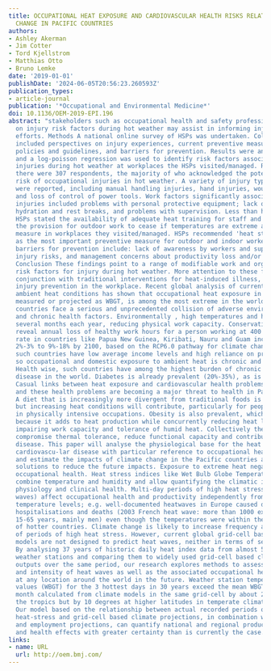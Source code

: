```yaml
---
title: OCCUPATIONAL HEAT EXPOSURE AND CARDIOVASCULAR HEALTH RISKS RELATED TO CLIMATE
  CHANGE IN PACIFIC COUNTRIES
authors:
- Ashley Akerman
- Jim Cotter
- Tord Kjellstrom
- Matthias Otto
- Bruno Lemke
date: '2019-01-01'
publishDate: '2024-06-05T20:56:23.260593Z'
publication_types:
- article-journal
publication: '*Occupational and Environmental Medicine*'
doi: 10.1136/OEM-2019-EPI.196
abstract: "stakeholders such as occupational health and safety professionals (HSPs)
  on injury risk factors during hot weather may assist in informing injury prevention
  efforts. Methods A national online survey of HSPs was undertaken. Collected data
  included perspectives on injury experiences, current preventive measures, training,
  policies and guidelines, and barriers for prevention. Results were analyzed descriptively
  and a log-poisson regression was used to identify risk factors associated with reported
  injuries during hot weather at workplaces the HSPs visited/managed. Results In total
  there were 307 respondents, the majority of who acknowledged the potential for increased
  risk of occupational injuries in hot weather. A variety of injury types and mechanisms
  were reported, including manual handling injuries, hand injuries, wounds or lacerations
  and loss of control of power tools. Work factors significantly associated with reported
  injuries included problems with personal protective equipment; lack of shade; inadequate
  hydration and rest breaks, and problems with supervision. Less than half (42%) of
  HSPs stated the availability of adequate heat training for staff and 54% reported
  the provision for outdoor work to cease if temperatures are extreme as a preventive
  measure in workplaces they visited/managed. HSPs recommended 'heat stress training'
  as the most important preventive measure for outdoor and indoor workers. Reported
  barriers for prevention include: lack of awareness by workers and supervisors of
  injury risks, and management concerns about productivity loss and/or deadlines.
  Conclusion These findings point to a range of modifiable work and organisational
  risk factors for injury during hot weather. More attention to these factors, in
  conjunction with traditional interventions for heat-induced illness, could enhance
  injury prevention in the workplace. Recent global analysis of current and future
  ambient heat conditions has shown that occupational heat exposure in Pacific countries,
  measured or projected as WBGT, is among the most extreme in the world. Many Pacific
  countries face a serious and unprecedented collision of adverse environmental, sociocultural/demographic
  and chronic health factors. Environmentally , high temperatures and humidity exist
  several months each year, reducing physical work capacity. Conservative assessments
  reveal annual loss of healthy work hours for a person working at 400 W metabolic
  rate in countries like Papua New Guinea, Kiribati, Nauru and Guam increasing from
  2%-3% to 9%-18% by 2100, based on the RCP6.0 pathway for climate change. Socio-culturally,
  such countries have low average income levels and high reliance on primary industries,
  so occupational and domestic exposure to ambient heat is chronic and somewhat intractable.
  Health wise, such countries have among the highest burden of chronic cardiometabolic
  disease in the world. Diabetes is already prevalent (20%-35%), as is hypertension.
  Casual links between heat exposure and cardiovascular health problems is strengthening
  and these health problems are becoming a major threat to health in Pacific countries.
  A diet that is increasingly more divergent from traditional foods is one key factor,
  but increasing heat conditions will contribute, particularly for people working
  in physically intensive occupations. Obesity is also prevalent, which is relevant
  because it adds to heat production while concurrently reducing heat loss, thereby
  impairing work capacity and tolerance of humid heat. Collectively these factors
  compromise thermal tolerance, reduce functional capacity and contribute to cardiometabolic
  disease. This paper will analyse the physiological base for the heat effects on
  cardiovascu-lar disease with particular reference to occupational heat exposure,
  and estimate the impacts of climate change in the Pacific countries as well as identify
  solutions to reduce the future impacts. Exposure to extreme heat negatively affects
  occupational health. Heat stress indices like Wet Bulb Globe Temperature (WBGT)
  combine temperature and humidity and allow quantifying the climatic impact on human
  physiology and clinical health. Multi-day periods of high heat stress (aka. heat
  waves) affect occupational health and productivity independently from the absolute
  temperature levels; e.g. well-documented heatwaves in Europe caused disruption,
  hospitalisations and deaths (2003 French heat wave: more than 1000 extra deaths,
  15-65 years, mainly men) even though the temperatures were within the normal range
  of hotter countries. Climate change is likely to increase frequency and severity
  of periods of high heat stress. However, current global grid-cell based climate
  models are not designed to predict heat waves, neither in terms of severity or frequency.
  By analysing 37 years of historic daily heat index data from almost 5000 global
  weather stations and comparing them to widely used grid-cell based climate model
  outputs over the same period, our research explores methods to assess the frequency
  and intensity of heat waves as well as the associated occupational health effects
  at any location around the world in the future. Weather station temperature extreme
  values (WBGT) for the 3 hottest days in 30 years exceed the mean WBGT of the hottest
  month calculated from climate models in the same grid-cell by about 2 degrees in
  the tropics but by 10 degrees at higher latitudes in temperate climate regions.
  Our model based on the relationship between actual recorded periods of elevated
  heat-stress and grid-cell based climate projections, in combination with population
  and employment projections, can quantify national and regional productivity loss
  and health effects with greater certainty than is currently the case."
links:
- name: URL
  url: http://oem.bmj.com/
---
```

